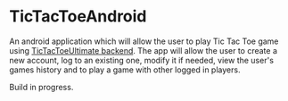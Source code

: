 # TicTacToeAndroid

An android application which will allow the user to play Tic Tac Toe game using [TicTacToeUltimate backend](https://github.com/mprtcz/TicTacToeUltimate).
The app will allow the user to create a new account, log to an existing one, modify it if needed, view the user's games history and to play a game with other logged in players.

Build in progress.